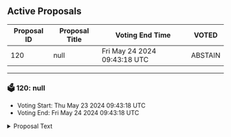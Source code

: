 ## Active Proposals

| Proposal ID | Proposal Title | Voting End Time | VOTED |
|-------------|----------------|-----------------|-------|
| 120 | null | Fri May 24 2024 09:43:18 UTC | ABSTAIN |

---

### 🗳 120: null
- Voting Start: Thu May 23 2024 09:43:18 UTC
- Voting End: Fri May 24 2024 09:43:18 UTC

<details>
<summary>Proposal Text</summary>
 
null
</details>
